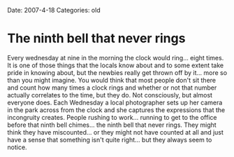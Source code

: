 Date: 2007-4-18
Categories: old

# The ninth bell that never rings

Every wednesday at nine in the morning the clock would ring... eight times.  It is one of those things that the locals know about and to some extent take pride in knowing about, but the newbies really get thrown off by it... more so than you might imagine.  You would think that most people don't sit there and count how many times a clock rings and whether or not that number actually correlates to the time, but they do.  Not consciously, but almost everyone does.  Each Wednesday a local photographer sets up her camera in the park across from the clock and she captures the expressions that the incongruity creates.  People rushing to work... running to get to the office before that ninth bell chimes... the ninth bell that never rings.  They might think they have miscounted... or they might not have counted at all and just have a sense that something isn't quite right... but they always seem to notice.
